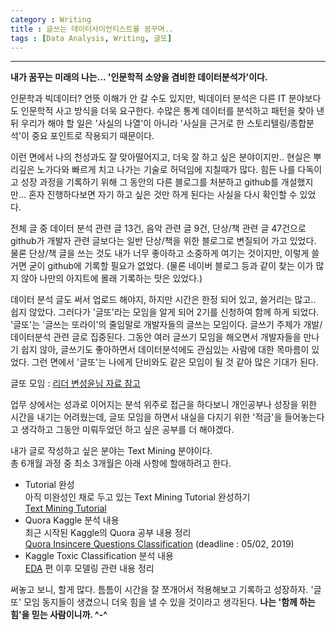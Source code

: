 ```yaml
---
category : Writing
title : 글쓰는 데이터사이언티스트를 꿈꾸며..   
tags : [Data Analysis, Writing, 글또]
--- 
```


---  
**내가 꿈꾸는 미래의 나는... '인문학적 소양을 겸비한 데이터분석가'이다.**  

인문학과 빅데이터? 언뜻 이해가 안 갈 수도 있지만, 빅데이터 분석은 다른 IT 분야보다도 인문학적 사고 방식을 더욱 요구한다. 수많은 통계 데이터를 분석하고 패턴을 찾아 낸 뒤 우리가 해야 할 일은 '사실의 나열'이 아니라 '사실을 근거로 한 스토리텔링/종합분석'이 중요 포인트로 작용되기 때문이다.

이런 면에서 나의 천성과도 잘 맞아떨어지고, 더욱 잘 하고 싶은 분야이지만.. 현실은 뿌리깊은 노가다와 빠르게 치고 나가는 기술로 허덕임에 지칠때가 많다. 힘든 나를 다독이고 성장 과정을 기록하기 위해 그 동안의 다른 블로그를 처분하고 github를 개설했지만... 혼자 진행하다보면 자기 하고 싶은 것만 하게 된다는 사실을 다시 확인할 수 있었다. 

전체 글 중 데이터 분석 관련 글 13건, 음악 관련 글 9건, 단상/책 관련 글 47건으로 github가 개발자 관련 글보다는 일반 단상/책을 위한 블로그로 변질되어 가고 있었다. 물론 단상/책 글을 쓰는 것도 내가 너무 좋아하고 소중하게 여기는 것이지만, 이렇게 쓸 거면 굳이 github에 기록할 필요가 없었다. (물론 네이버 블로그 등과 같이 찾는 이가 많지 않아 나만의 아지트에 몰래 기록하는 맛은 있었다.) 

데이터 분석 글도 써서 업로드 해야지, 하지만 시간은 한정 되어 있고, 쓸거리는 많고.. 쉽지 않았다. 그러다가 '글또'라는 모임을 알게 되어 2기를 신청하여 함께 하게 되었다. '글또'는 '글쓰는 또라이'의 줄임말로 개발자들의 글쓰는 모임이다. 글쓰기 주제가 개발/데이터분석 관련 글로 집중된다. 그동안 여러 글쓰기 모임을 해오면서 개발자들을 만나기 쉽지 않아, 글쓰기도 좋아하면서 데이터분석에도 관심있는 사람에 대한 목마름이 있었다. 그런 면에서 '글또'는 나에게 단비와도 같은 모임이 될 것 같아 많은 기대가 된다.   

글또 모임 : [리더 변성윤님 자료 참고](https://www.slideshare.net/zzsza/1-87727369)  
 
업무 상에서는 성과로 이어지는 분석 위주로 접근을 하다보니 개인공부나 성장을 위한 시간을 내기는 어려웠는데, 글또 모임을 하면서 내실을 다지기 위한 '적금'을 들어놓는다고 생각하고 그동안 미뤄두었던 하고 싶은 공부를 더 해야겠다. 

내가 글로 작성하고 싶은 분야는 Text Mining 분야이다.  
총 6개월 과정 중 최소 3개월은 아래 사항에 할애하려고 한다.    
  
- Tutorial 완성  
아직 미완성인 채로 두고 있는 Text Mining Tutorial 완성하기   
[Text Mining Tutorial](https://inspiringpeople.github.io/data%20analysis/TextMining_Summary/)  
- Quora Kaggle 분석 내용  
최근 시작된 Kaggle의 Quora 공부 내용 정리  
[Quora Insincere Questions Classification](https://www.kaggle.com/c/quora-insincere-questions-classification) (deadline : 05/02, 2019)    
- Kaggle Toxic Classification 분석 내용  
[EDA](https://inspiringpeople.github.io/data%20analysis/Toxic_EDA/) 편 이후 모델링 관련 내용 정리   

써놓고 보니, 할게 많다. 틈틈이 시간을 잘 쪼개어서 적용해보고 기록하고 성장하자. '글또' 모임 동지들이 생겼으니 더욱 힘을 낼 수 있을 것이라고 생각된다. **나는 '함께 하는 힘'을 믿는 사람이니까. ^-^** 